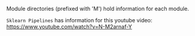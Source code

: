 Module directories (prefixed with 'M') hold information for each module.

`Sklearn Pipelines` has information for this youtube video: https://www.youtube.com/watch?v=N-M2arnaf-Y